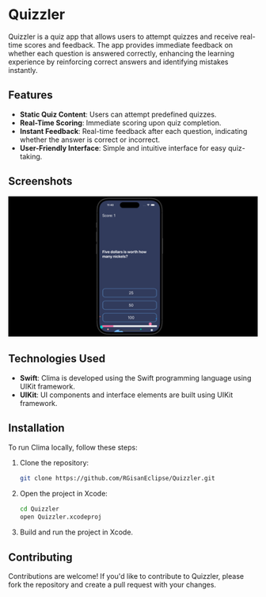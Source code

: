 
# Quizzler

Quizzler is a quiz app that allows users to attempt quizzes and receive real-time scores and feedback. The app provides immediate feedback on whether each question is answered correctly, enhancing the learning experience by reinforcing correct answers and identifying mistakes instantly.

## Features

- **Static Quiz Content**: Users can attempt predefined quizzes.
- **Real-Time Scoring**: Immediate scoring upon quiz completion.
- **Instant Feedback**: Real-time feedback after each question, indicating whether the answer is correct or incorrect.
- **User-Friendly Interface**: Simple and intuitive interface for easy quiz-taking.

## Screenshots

![Image](Documentation/QuizzlerPreviewImage.png)

## Technologies Used

- **Swift**: Clima is developed using the Swift programming language using UIKit framework.
- **UIKit**: UI components and interface elements are built using UIKit framework.

## Installation

To run Clima locally, follow these steps:

1. Clone the repository:

    ```bash
    git clone https://github.com/RGisanEclipse/Quizzler.git
    ```

2. Open the project in Xcode:

    ```bash
    cd Quizzler
    open Quizzler.xcodeproj
    ```

5. Build and run the project in Xcode.

## Contributing

Contributions are welcome! If you'd like to contribute to Quizzler, please fork the repository and create a pull request with your changes.